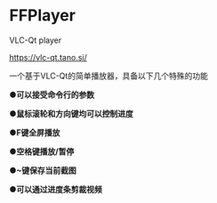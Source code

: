 # FFPlayer
VLC-Qt player

https://vlc-qt.tano.si/

一个基于VLC-Qt的简单播放器，具备以下几个特殊的功能

**●可以接受命令行的参数**

**●鼠标滚轮和方向键均可以控制进度**

**●F键全屏播放**

**●空格键播放/暂停**

**●~键保存当前截图**

**●可以通过进度条剪裁视频**

